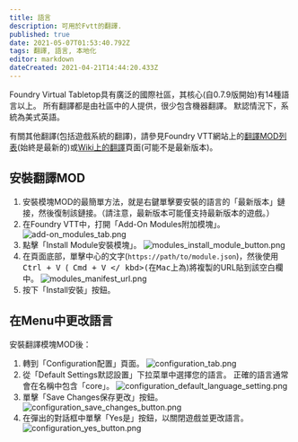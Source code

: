 ```yaml
---
title: 語言
description: 可用於Fvtt的翻譯.
published: true
date: 2021-05-07T01:53:40.792Z
tags: 翻譯, 語言, 本地化
editor: markdown
dateCreated: 2021-04-21T14:44:20.433Z
---
```


Foundry Virtual Tabletop具有廣泛的國際社區，其核心(自0.7.9版開始)有14種語言以上。 所有翻譯都是由社區中的人提供，很少包含機器翻譯。 默認情況下，系統為美式英語。

有關其他翻譯(包括遊戲系統的翻譯)，請參見Foundry VTT網站上的[翻譯MOD列表](https://foundryvtt.com/packages/tag/translation)(始終是最新的)或[Wiki上的翻譯](https://foundryvtt.wiki/en/community/Community-Translations)頁面(可能不是最新版本)。

## 安裝翻譯MOD

1. 安裝模塊MOD的最簡單方法，就是右鍵單擊要安裝的語言的「最新版本」鏈接，然後復制該鏈接。（請注意，最新版本可能僅支持最新版本的遊戲。）
2. 在Foundry VTT中，打開「Add-On Modules附加模塊」。
![add-on_modules_tab.png](/fvtt-ui/add-on_modules_tab.png)
3. 點擊「Install Module安裝模塊」。
![modules_install_module_button.png](/fvtt-ui/modules_install_module_button.png)
4. 在頁面底部，單擊中心的文字(`https://path/to/module.json`)，然後使用<kbd> Ctrl + V </kbd>(<kbd> Cmd + V </ kbd>(在Mac上為</kbd>)將複製的URL貼到該空白欄中。
![modules_manifest_url.png](/fvtt-ui/modules_manifest_url.png)
5. 按下「Install安裝」按鈕。

## 在Menu中更改語言

安裝翻譯模塊MOD後：

1. 轉到「Configuration配置」頁面。
![configuration_tab.png](/fvtt-ui/configuration_tab.png)
2. 從「Default Settings默認設置」下拉菜單中選擇您的語言。 正確的語言通常會在名稱中包含「core」。
![configuration_default_language_setting.png](/fvtt-ui/configuration_default_language_setting.png)
3. 單擊「Save Changes保存更改」按鈕。
![configuration_save_changes_button.png](/fvtt-ui/configuration_save_changes_button.png)
4. 在彈出的對話框中單擊「Yes是」按鈕，以關閉遊戲並更改語言。
![configuration_yes_button.png](/fvtt-ui/configuration_yes_button.png)
